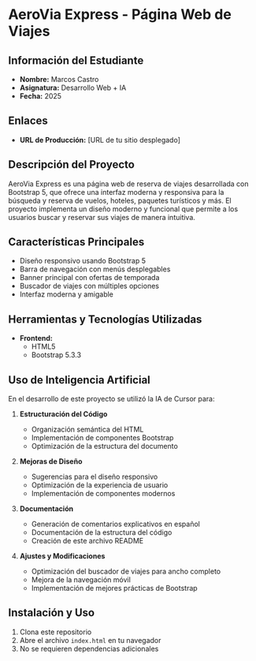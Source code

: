 # AeroVia Express - Página Web de Viajes

## Información del Estudiante
- **Nombre:** Marcos Castro
- **Asignatura:** Desarrollo Web + IA
- **Fecha:** 2025

## Enlaces
- **URL de Producción:** [URL de tu sitio desplegado]

## Descripción del Proyecto
AeroVia Express es una página web de reserva de viajes desarrollada con Bootstrap 5, que ofrece una interfaz moderna y responsiva para la búsqueda y reserva de vuelos, hoteles, paquetes turísticos y más. El proyecto implementa un diseño moderno y funcional que permite a los usuarios buscar y reservar sus viajes de manera intuitiva.

## Características Principales
- Diseño responsivo usando Bootstrap 5
- Barra de navegación con menús desplegables
- Banner principal con ofertas de temporada
- Buscador de viajes con múltiples opciones
- Interfaz moderna y amigable

## Herramientas y Tecnologías Utilizadas
- **Frontend:**
  - HTML5
  - Bootstrap 5.3.3


## Uso de Inteligencia Artificial
En el desarrollo de este proyecto se utilizó la IA de Cursor para:

1. **Estructuración del Código**
   - Organización semántica del HTML
   - Implementación de componentes Bootstrap
   - Optimización de la estructura del documento

2. **Mejoras de Diseño**
   - Sugerencias para el diseño responsivo
   - Optimización de la experiencia de usuario
   - Implementación de componentes modernos

3. **Documentación**
   - Generación de comentarios explicativos en español
   - Documentación de la estructura del código
   - Creación de este archivo README

4. **Ajustes y Modificaciones**
   - Optimización del buscador de viajes para ancho completo
   - Mejora de la navegación móvil
   - Implementación de mejores prácticas de Bootstrap

## Instalación y Uso
1. Clona este repositorio
2. Abre el archivo `index.html` en tu navegador
3. No se requieren dependencias adicionales
